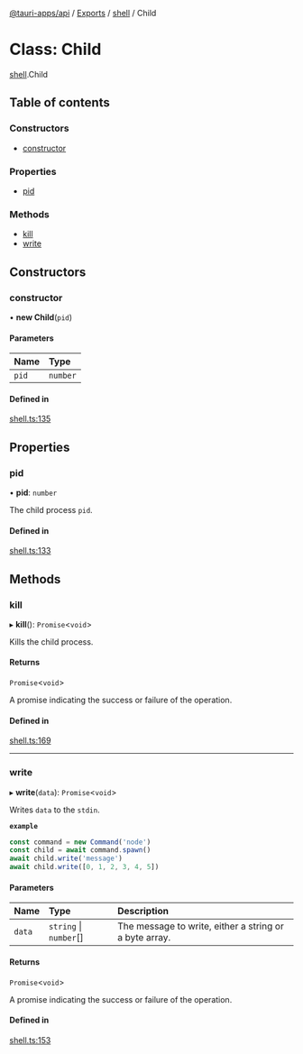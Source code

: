[@tauri-apps/api](../README.md) / [Exports](../modules.md) / [shell](../modules/shell.md) / Child

# Class: Child

[shell](../modules/shell.md).Child

## Table of contents

### Constructors

- [constructor](shell.Child.md#constructor)

### Properties

- [pid](shell.Child.md#pid)

### Methods

- [kill](shell.Child.md#kill)
- [write](shell.Child.md#write)

## Constructors

### constructor

• **new Child**(`pid`)

#### Parameters

| Name | Type |
| :------ | :------ |
| `pid` | `number` |

#### Defined in

[shell.ts:135](https://github.com/ksnyde/tauri/blob/3a04c036/tooling/api/src/shell.ts#L135)

## Properties

### pid

• **pid**: `number`

The child process `pid`.

#### Defined in

[shell.ts:133](https://github.com/ksnyde/tauri/blob/3a04c036/tooling/api/src/shell.ts#L133)

## Methods

### kill

▸ **kill**(): `Promise`<`void`\>

Kills the child process.

#### Returns

`Promise`<`void`\>

A promise indicating the success or failure of the operation.

#### Defined in

[shell.ts:169](https://github.com/ksnyde/tauri/blob/3a04c036/tooling/api/src/shell.ts#L169)

___

### write

▸ **write**(`data`): `Promise`<`void`\>

Writes `data` to the `stdin`.

**`example`**
```typescript
const command = new Command('node')
const child = await command.spawn()
await child.write('message')
await child.write([0, 1, 2, 3, 4, 5])
```

#### Parameters

| Name | Type | Description |
| :------ | :------ | :------ |
| `data` | `string` \| `number`[] | The message to write, either a string or a byte array. |

#### Returns

`Promise`<`void`\>

A promise indicating the success or failure of the operation.

#### Defined in

[shell.ts:153](https://github.com/ksnyde/tauri/blob/3a04c036/tooling/api/src/shell.ts#L153)
